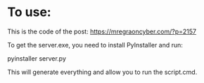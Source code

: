 # To use:

This is the code of the post: https://mregraoncyber.com/?p=2157

To get the server.exe, you need to install PyInstaller and run:

pyinstaller server.py

This will generate everything and allow you to run the script.cmd.
